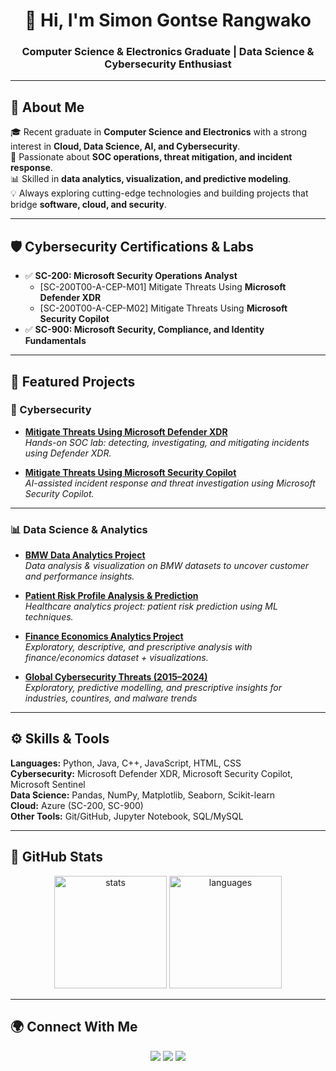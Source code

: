 <h1 align="center">👋 Hi, I'm Simon Gontse Rangwako</h1>  
<h3 align="center">Computer Science & Electronics Graduate | Data Science & Cybersecurity Enthusiast</h3>  

---

## 🚀 About Me  
🎓 Recent graduate in **Computer Science and Electronics** with a strong interest in **Cloud, Data Science, AI, and Cybersecurity**.  
🔐 Passionate about **SOC operations, threat mitigation, and incident response**.  
📊 Skilled in **data analytics, visualization, and predictive modeling**.  
💡 Always exploring cutting-edge technologies and building projects that bridge **software, cloud, and security**.  

---

## 🛡️ Cybersecurity Certifications & Labs  
- ✅ **SC-200: Microsoft Security Operations Analyst**  
  - [SC-200T00-A-CEP-M01] Mitigate Threats Using **Microsoft Defender XDR**  
  - [SC-200T00-A-CEP-M02] Mitigate Threats Using **Microsoft Security Copilot**  
- ✅ **SC-900: Microsoft Security, Compliance, and Identity Fundamentals**  

---

## 📂 Featured Projects  

### 🔐 Cybersecurity  

- **[Mitigate Threats Using Microsoft Defender XDR](https://github.com/yourusername/SC-200-Microsoft-Defender-Lab)**  
  *Hands-on SOC lab: detecting, investigating, and mitigating incidents using Defender XDR.*  

- **[Mitigate Threats Using Microsoft Security Copilot](https://github.com/yourusername/SC-200-Microsoft-Security-Copilot-Lab)**  
  *AI-assisted incident response and threat investigation using Microsoft Security Copilot.*  

---

### 📊 Data Science & Analytics  

- **[BMW Data Analytics Project](https://github.com/yourusername/bmw-data-analytics-project)**  
  *Data analysis & visualization on BMW datasets to uncover customer and performance insights.*  

- **[Patient Risk Profile Analysis & Prediction](https://github.com/yourusername/Patient-Risk-Profile-Analysis-and-Prediction-Healthcare-Analytics-)**  
  *Healthcare analytics project: patient risk prediction using ML techniques.*  

- **[Finance Economics Analytics Project](https://github.com/yourusername/Finance-Economics-Analytics-Project)**  
  *Exploratory, descriptive, and prescriptive analysis with finance/economics dataset + visualizations.*

 - **[Global Cybersecurity Threats (2015–2024)](https://github.com/yourusername/Global_Cybersecurity_Threats_2015-2024)**  
  *Exploratory, predictive modelling, and prescriptive insights for industries, countires, and malware trends*  


---

## ⚙️ Skills & Tools  

**Languages:** Python, Java, C++, JavaScript, HTML, CSS  
**Cybersecurity:** Microsoft Defender XDR, Microsoft Security Copilot, Microsoft Sentinel  
**Data Science:** Pandas, NumPy, Matplotlib, Seaborn, Scikit-learn  
**Cloud:** Azure (SC-200, SC-900)  
**Other Tools:** Git/GitHub, Jupyter Notebook, SQL/MySQL  

---

## 📸 GitHub Stats  

<p align="center">
  <img src="https://github-readme-stats.vercel.app/api?username=yourusername&show_icons=true&theme=radical" alt="stats" height="180"/>
  <img src="https://github-readme-stats.vercel.app/api/top-langs/?username=yourusername&layout=compact&theme=radical" alt="languages" height="180"/>
</p>

---

## 🌍 Connect With Me  

<p align="center">
  <a href="https://www.linkedin.com/in/simon-gontse-rangwako-612644209"><img src="https://img.shields.io/badge/LinkedIn-blue?logo=linkedin&logoColor=white" /></a>
  <a href="mailto:gsrangwako@gmail.com"><img src="https://img.shields.io/badge/Email-D14836?logo=gmail&logoColor=white" /></a>
  <a href="https://github.com/yourusername"><img src="https://img.shields.io/badge/GitHub-black?logo=github&logoColor=white" /></a>
</p>
